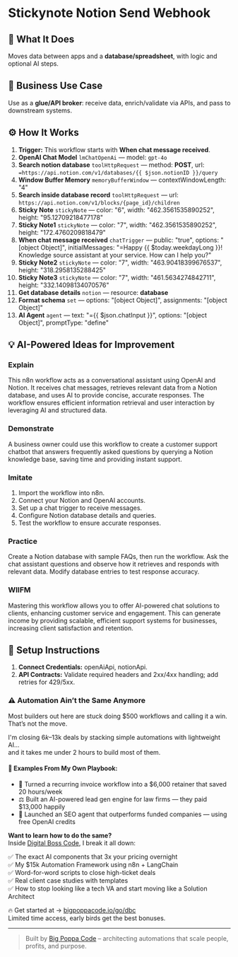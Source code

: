 # Stickynote Notion Send Webhook
## 🚀 What It Does
Moves data between apps and a **database/spreadsheet**, with logic and optional AI steps.

## 💼 Business Use Case
Use as a **glue/API broker**: receive data, enrich/validate via APIs, and pass to downstream systems.

## ⚙️ How It Works
1. **Trigger:** This workflow starts with **When chat message received**.
2. **OpenAI Chat Model** `lmChatOpenAi` — model: `gpt-4o`
3. **Search notion database** `toolHttpRequest` — method: **POST**, url: `=https://api.notion.com/v1/databases/{{ $json.notionID }}/query`
4. **Window Buffer Memory** `memoryBufferWindow` — contextWindowLength: "4"
5. **Search inside database record** `toolHttpRequest` — url: `https://api.notion.com/v1/blocks/{page_id}/children`
6. **Sticky Note** `stickyNote` — color: "6", width: "462.3561535890252", height: "95.12709218477178"
7. **Sticky Note1** `stickyNote` — color: "7", width: "462.3561535890252", height: "172.4760209818479"
8. **When chat message received** `chatTrigger` — public: "true", options: "[object Object]", initialMessages: "=Happy {{ $today.weekdayLong }}!
Knowledge source assistant at your service. How can I help you?"
9. **Sticky Note2** `stickyNote` — color: "7", width: "463.90418399676537", height: "318.2958135288425"
10. **Sticky Note3** `stickyNote` — color: "7", width: "461.5634274842711", height: "332.14098134070576"
11. **Get database details** `notion` — resource: **database**
12. **Format schema** `set` — options: "[object Object]", assignments: "[object Object]"
13. **AI Agent** `agent` — text: "={{ $json.chatInput }}", options: "[object Object]", promptType: "define"

## 💡 AI-Powered Ideas for Improvement
### Explain
This n8n workflow acts as a conversational assistant using OpenAI and Notion. It receives chat messages, retrieves relevant data from a Notion database, and uses AI to provide concise, accurate responses. The workflow ensures efficient information retrieval and user interaction by leveraging AI and structured data.

### Demonstrate
A business owner could use this workflow to create a customer support chatbot that answers frequently asked questions by querying a Notion knowledge base, saving time and providing instant support.

### Imitate
1. Import the workflow into n8n.
2. Connect your Notion and OpenAI accounts.
3. Set up a chat trigger to receive messages.
4. Configure Notion database details and queries.
5. Test the workflow to ensure accurate responses.

### Practice
Create a Notion database with sample FAQs, then run the workflow. Ask the chat assistant questions and observe how it retrieves and responds with relevant data. Modify database entries to test response accuracy.

### WIIFM
Mastering this workflow allows you to offer AI-powered chat solutions to clients, enhancing customer service and engagement. This can generate income by providing scalable, efficient support systems for businesses, increasing client satisfaction and retention.

## 🔧 Setup Instructions
1. **Connect Credentials:** openAiApi, notionApi.
2. **API Contracts:** Validate required headers and 2xx/4xx handling; add retries for 429/5xx.

### ⚠️ Automation Ain’t the Same Anymore

Most builders out here are stuck doing $500 workflows and calling it a win.  
That’s not the move.  

I'm closing $6k–$13k deals by stacking simple automations with lightweight AI...  
and it takes me under 2 hours to build most of them.

#### 🧠 Examples From My Own Playbook:
- 🔁 Turned a recurring invoice workflow into a $6,000 retainer that saved 20 hours/week  
- ⚖️ Built an AI-powered lead gen engine for law firms — they paid $13,000 happily  
- 🚀 Launched an SEO agent that outperforms funded companies — using free OpenAI credits  

**Want to learn how to do the same?**  
Inside [Digital Boss Code](https://bigpoppacode.io/go/dbc), I break it all down:

✅ The exact AI components that 3x your pricing overnight  
✅ My $15k Automation Framework using n8n + LangChain  
✅ Word-for-word scripts to close high-ticket deals  
✅ Real client case studies with templates  
✅ How to stop looking like a tech VA and start moving like a Solution Architect  

🔥 Get started at → [bigpoppacode.io/go/dbc](https://bigpoppacode.io/go/dbc)  
Limited time access, early birds get the best bonuses.

---
> Built by [Big Poppa Code](https://bigpoppacode.io) – architecting automations that scale people, profits, and purpose.
